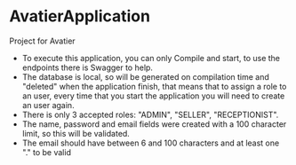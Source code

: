 # AvatierApplication
Project for Avatier

* To execute this application, you can only Compile and start, to use the endpoints there is Swagger to help.
* The database is local, so will be generated on compilation time and "deleted" when the application finish, that means that to assign a role to an user, every time that you start the application you will need to create an user again.
* There is only 3 accepted roles: "ADMIN", "SELLER", "RECEPTIONIST".
* The name, password and email fields were created with a 100 character limit, so this will be validated.
* The email should have between 6 and 100 characters and at least one "." to be valid